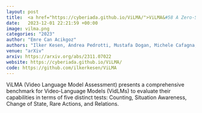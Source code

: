 ```yaml
---
layout: post
title:  <a href="https://cyberiada.github.io/ViLMA/">ViLMA&#58 A Zero-Shot Benchmark for Linguistic and Temporal Grounding in Video-Language Models</a>
date:   2023-12-01 22:21:59 +00:00
image: vilma.png
categories: "2023"
author: "Emre Can Acikgoz"
authors: "Ilker Kesen, Andrea Pedrotti, Mustafa Dogan, Michele Cafagna, <strong>Emre Can Acikgoz</strong>, Letitia Parcalabescu, Iacer Calixto, Anette Frank, Albert Gatt, Aykut Erdem, Erkut Erdem"
venue: "arXiv"
arxiv: https://arxiv.org/abs/2311.07022
website: https://cyberiada.github.io/ViLMA/
code: https://github.com/ilkerkesen/ViLMA
---
```

ViLMA (Video Language Model Assessment) presents a comprehensive benchmark for Video-Language Models (VidLMs) to evaluate their capabilities in terms of five distinct tests: Counting, Situation Awareness, Change of State, Rare Actions, and Relations.